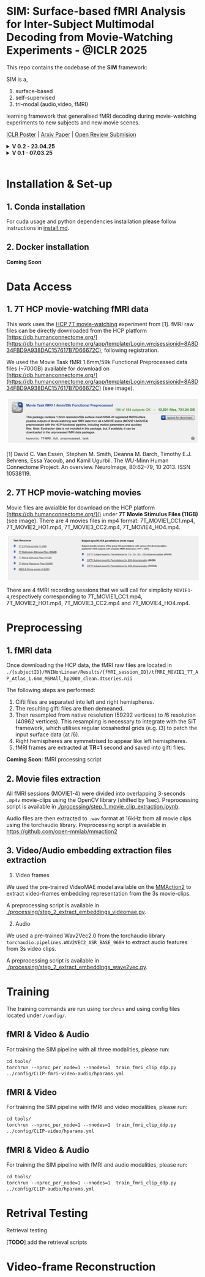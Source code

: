 # SIM: Surface-based fMRI Analysis for Inter-Subject Multimodal Decoding from Movie-Watching Experiments - @ICLR 2025

This repo contains the codebase of the **SIM** framework: 

SIM is a, 
1. surface-based
2. self-supervised
3. tri-modal (audio,video, fMRI)

learning framework that generalised fMRI decoding during movie-watching experiments to new subjects and new movie scenes.


[ICLR Poster](https://iclr.cc/media/PosterPDFs/ICLR%202025/29830.png?t=1745303683.5205157) | [Arxiv Paper](https://arxiv.org/abs/2501.16471) | [Open Review Submision](https://openreview.net/forum?id=OJsMGsO6yn)

<details>
    <summary><b> V 0.2 - 23.04.25</b></summary>
    Initial commits
    <ul type="circle">
        <li> Adding audio/video preprocessing scripts</li>
    </ul>
</details>
<details>
    <summary><b> V 0.1 - 07.03.25</b></summary>
    Initial commits
    <ul type="circle">
        <li> Adding basis of the SIM codebase for tri-modal alignment</li>
    </ul>
</details>

<br>

# Installation & Set-up

## 1. Conda installation

For cuda usage and python dependencies installation please follow instructions in [install.md](./config/docs/install.md).

## 2. Docker installation

**Coming Soon**

# Data Access

## 1. 7T HCP movie-watching fMRI data

This work uses the [HCP 7T movie-watching](https://www.humanconnectome.org/hcp-protocols-ya-7t-imaging) experiment from [1]. fMRI raw files can be directly downloaded from the HCP platform [https://db.humanconnectome.org/](https://db.humanconnectome.org/app/template/Login.vm;jsessionid=8A8D34FBD9A938DAC157617B7D66672C), following registration. 

We used the Movie Task fMRI 1.6mm/59k Functional Preprocessed data files (~700GB) available for download on [https://db.humanconnectome.org/](https://db.humanconnectome.org/app/template/Login.vm;jsessionid=8A8D34FBD9A938DAC157617B7D66672C) (see image). 

![My Diagram](./data/utils/fmri_access.png)

[1] David C. Van Essen, Stephen M. Smith, Deanna M. Barch, Timothy E.J. Behrens, Essa Yacoub, and Kamil Ugurbil. The WU-Minn Human Connectome Project: An overview. NeuroImage, 80:62–79, 10 2013. ISSN 10538119.

## 2. 7T HCP movie-watching movies

Movie files are avaialble for download on the HCP platform [https://db.humanconnectome.org/]() under **7T Movie Stimulus Files (11GB)** (see image). There are 4 movies files in mp4 format: 7T_MOVIE1_CC1.mp4, 7T_MOVIE2_HO1.mp4, 7T_MOVIE3_CC2.mp4, 7T_MOVIE4_HO4.mp4. 

![My Diagram](./data/utils/movies.png)

There are 4 fMRI recording sessions that we will call for simplicity `MOVIE1-4`,respectively corresponding to 7T_MOVIE1_CC1.mp4, 7T_MOVIE2_HO1.mp4, 7T_MOVIE3_CC2.mp4 and 7T_MOVIE4_HO4.mp4. 


# Preprocessing

## 1. fMRI data

Once downloading the HCP data, the fMRI raw files are located in `./{subjectID}/MNINonLinear/Results/{fMRI_session_ID}/tfMRI_MOVIE1_7T_AP_Atlas_1.6mm_MSMAll_hp2000_clean.dtseries.nii` 

The following steps are performed:
1. Cifti files are separated into left and right hemispheres.
2. The resulting gifti files are then demeaned.
3. Then resampled from native resolution (59292 vertices) to $I6$ resolution (40962 vertices). This resampling is necessary to integrate with the SiT framework, which utilises regular icosahedral grids (e.g. $I3$) to patch the input surface data (at $I6$).
4. Right hemispheres are symmetrised to appear like left hemispheres. 
5. fMRI frames are extracted at **TR=1** second and saved into gifti files.

**Coming Soon**: fMRI processing script

## 2. Movie files extraction

All fMRI sessions (MOVIE1-4) were divided into overlapping 3-seconds `.mp4v` movie-clips using the OpenCV library (shifted by 1sec). Preprocessing script is available in [./processing/step_1_movie_clip_extraction.ipynb](./processing/step_1_movie_clip_extraction.ipynb).

Audio files are then extracted to `.wav` format at 16kHz from all movie clips using the
torchaudio library. Preprocessing script is available in https://github.com/open-mmlab/mmaction2

## 3. Video/Audio embedding extraction files extraction

1. Video frames

We used the pre-trained VideoMAE model available on the [MMAction2](https://github.com/open-mmlab/mmaction2) to extract video-frames embedding representation from the 3s movie-clips.

A preprocessing script is available in [./processing/step_2_extract_embeddings_videomae.py](./processing/step_2_extract_embeddings_videomae.py).


2. Audio

We used a pre-trained Wav2Vec2.0 from the torchaudio library `torchaudio.pipelines.WAV2VEC2_ASR_BASE_960H` to extract audio features from 3s video clips.

A preprocessing script is available in [./processing/step_2_extract_embeddings_wave2vec.py](./processing/step_2_extract_embeddings_wave2vec.py).


# Training

The training commands are run using `torchrun` and using config files located under `/config/`.

## fMRI & Video & Audio

For training the SIM pipeline with all three modalities, please run:

```
cd tools/
torchrun --nproc_per_node=1 --nnodes=1  train_fmri_clip_ddp.py ../config/CLIP-fmri-video-audio/hparams.yml 
```

## fMRI & Video

For training the SIM pipeline with fMRI and video modalities, please run:

```
cd tools/
torchrun --nproc_per_node=1 --nnodes=1  train_fmri_clip_ddp.py ../config/CLIP-video/hparams.yml 
```

## fMRI & Video & Audio

For training the SIM pipeline with fMRI and audio modalities, please run:

```
cd tools/
torchrun --nproc_per_node=1 --nnodes=1  train_fmri_clip_ddp.py ../config/CLIP-audio/hparams.yml 
```

# Retrival Testing

Retrieval testing 


[**TODO**] add the retrieval scripts




# Video-frame Reconstruction
